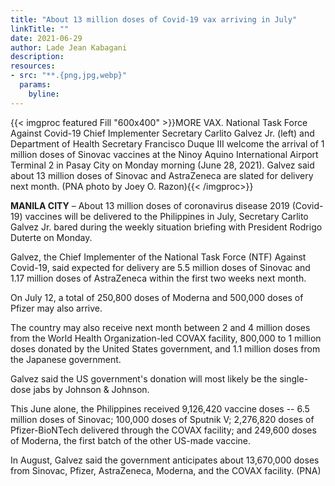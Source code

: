 ```yaml
---
title: "About 13 million doses of Covid-19 vax arriving in July"
linkTitle: ""
date: 2021-06-29
author: Lade Jean Kabagani
description:
resources:
- src: "**.{png,jpg,webp}"
  params:
    byline: 
---
```

{{< imgproc featured Fill "600x400" >}}MORE VAX. National Task Force Against Covid-19 Chief Implementer Secretary Carlito Galvez Jr. (left) and Department of Health Secretary Francisco Duque III welcome the arrival of 1 million doses of Sinovac vaccines at the Ninoy Aquino International Airport Terminal 2 in Pasay City on Monday morning (June 28, 2021). Galvez said about 13 million doses of Sinovac and AstraZeneca are slated for delivery next month. (PNA photo by Joey O. Razon){{< /imgproc>}}

**MANILA CITY** –  About 13 million doses of coronavirus disease 2019 (Covid-19) vaccines will be delivered to the Philippines in July, Secretary Carlito Galvez Jr. bared during the weekly situation briefing with President Rodrigo Duterte on Monday.

Galvez, the Chief Implementer of the National Task Force (NTF) Against Covid-19, said expected for delivery are 5.5 million doses of Sinovac and 1.17 million doses of AstraZeneca within the first two weeks next month.

On July 12, a total of 250,800 doses of Moderna and 500,000 doses of Pfizer may also arrive.

The country may also receive next month between 2 and 4 million doses from the World Health Organization-led COVAX facility, 800,000 to 1 million doses donated by the United States government, and 1.1 million doses from the Japanese government.

Galvez said the US government's donation will most likely be the single-dose jabs by Johnson & Johnson.

This June alone, the Philippines received 9,126,420 vaccine doses -- 6.5 million doses of Sinovac; 100,000 doses of Sputnik V; 2,276,820 doses of Pfizer-BioNTech delivered through the COVAX facility; and 249,600 doses of Moderna, the first batch of the other US-made vaccine.

In August, Galvez said the government anticipates about 13,670,000 doses from Sinovac, Pfizer, AstraZeneca, Moderna, and the COVAX facility. (PNA)